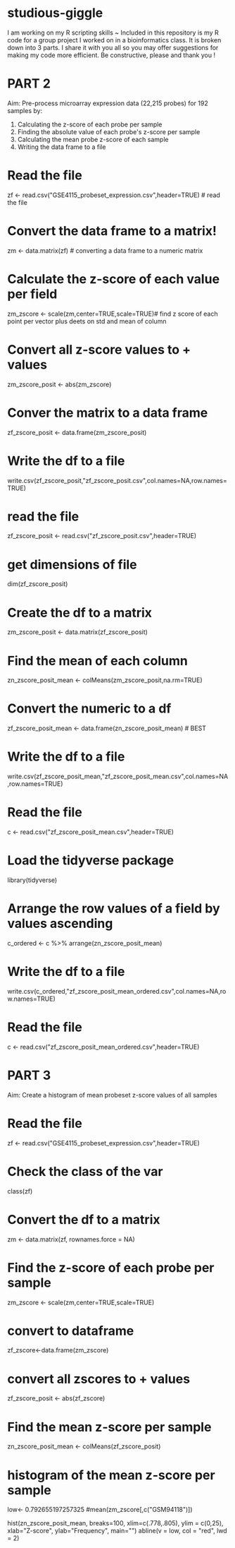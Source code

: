# studious-giggle
I am working on my R scripting skills ~
Included in this repository is my R code for a group project I worked on in a bioinformatics class.
It is broken down into 3 parts.
I share it with you all so you may offer suggestions for making my code more efficient.
Be constructive, please and thank you !

# PART 2
Aim: Pre-process microarray expression data (22,215 probes) for 192 samples by:
1. Calculating the z-score of each probe per sample
2. Finding the absolute value of each probe's z-score per sample
3. Calculating the mean probe z-score of each sample
4. Writing the data frame to a file

# Read the file
zf <- read.csv("GSE4115_probeset_expression.csv",header=TRUE) # read the file
# Convert the data frame to a matrix!
zm <- data.matrix(zf) # converting a data frame to a numeric matrix
# Calculate the z-score of each value per field 
zm_zscore <- scale(zm,center=TRUE,scale=TRUE)# find z score of each point per vector plus deets on std and mean of column 
# Convert all z-score values to + values
zm_zscore_posit <- abs(zm_zscore)

# Conver the matrix to a data frame
zf_zscore_posit <- data.frame(zm_zscore_posit)
# Write the df to a file 
write.csv(zf_zscore_posit,"zf_zscore_posit.csv",col.names=NA,row.names=TRUE) 
# read the file
zf_zscore_posit <- read.csv("zf_zscore_posit.csv",header=TRUE) 
# get dimensions of file
dim(zf_zscore_posit) 
# Create the df to a matrix 
zm_zscore_posit <- data.matrix(zf_zscore_posit) 
# Find the mean of each column
zn_zscore_posit_mean <- colMeans(zm_zscore_posit,na.rm=TRUE) 

#  Convert the numeric to a df
zf_zscore_posit_mean <- data.frame(zn_zscore_posit_mean) # BEST 
# Write the df to a file 
write.csv(zf_zscore_posit_mean,"zf_zscore_posit_mean.csv",col.names=NA,row.names=TRUE)

# Read the file
c <- read.csv("zf_zscore_posit_mean.csv",header=TRUE)
# Load the tidyverse package
library(tidyverse)
# Arrange the row values of a field by values ascending
c_ordered <- c %>% arrange(zn_zscore_posit_mean)
# Write the df to a file
write.csv(c_ordered,"zf_zscore_posit_mean_ordered.csv",col.names=NA,row.names=TRUE)
# Read the file
c <- read.csv("zf_zscore_posit_mean_ordered.csv",header=TRUE)

# PART 3
Aim: Create a histogram of mean probeset z-score values of all samples

# Read the file
zf <- read.csv("GSE4115_probeset_expression.csv",header=TRUE) 
# Check the class of the var
class(zf)
# Convert the df to a matrix
zm <- data.matrix(zf, rownames.force = NA) 
# Find the z-score of each probe per sample
zm_zscore <- scale(zm,center=TRUE,scale=TRUE)
# convert to dataframe
zf_zscore<-data.frame(zm_zscore) 
# convert all zscores to + values
zf_zscore_posit <- abs(zf_zscore)
# Find the mean z-score per sample 
zn_zscore_posit_mean <- colMeans(zf_zscore_posit)

# histogram of the mean z-score per sample 
low<- 0.792655197257325 #mean(zm_zscore[,c("GSM94118")])

hist(zn_zscore_posit_mean,
     breaks=100,
     xlim=c(.778,.805),
     ylim = c(0,25),
     xlab="Z-score",
     ylab="Frequency",
     main="")
abline(v = low,
       col = "red",
       lwd = 2)
